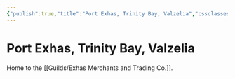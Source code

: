 ```yaml
---
{"publish":true,"title":"Port Exhas, Trinity Bay, Valzelia","cssclasses":""}
---
```




# Port Exhas, Trinity Bay, Valzelia

Home to the [[Guilds/Exhas Merchants and Trading Co.]].
